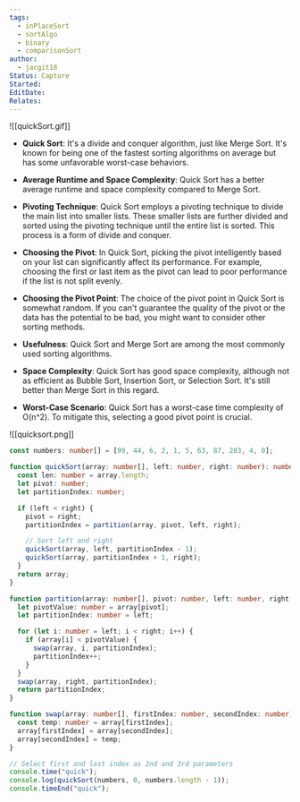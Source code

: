 ```yaml
---
tags:
  - inPlaceSort
  - sortAlgo
  - binary
  - comparisonSort
author:
  - jacgit18
Status: Capture
Started: 
EditDate: 
Relates:
---
```

![[quickSort.gif]]


  - **Quick Sort**: It's a divide and conquer algorithm, just like Merge Sort. It's known for being one of the fastest sorting algorithms on average but has some unfavorable worst-case behaviors.

- **Average Runtime and Space Complexity**: Quick Sort has a better average runtime and space complexity compared to Merge Sort.

- **Pivoting Technique**: Quick Sort employs a pivoting technique to divide the main list into smaller lists. These smaller lists are further divided and sorted using the pivoting technique until the entire list is sorted. This process is a form of divide and conquer.

- **Choosing the Pivot**: In Quick Sort, picking the pivot intelligently based on your list can significantly affect its performance. For example, choosing the first or last item as the pivot can lead to poor performance if the list is not split evenly.

- **Choosing the Pivot Point**: The choice of the pivot point in Quick Sort is somewhat random. If you can't guarantee the quality of the pivot or the data has the potential to be bad, you might want to consider other sorting methods.

- **Usefulness**: Quick Sort and Merge Sort are among the most commonly used sorting algorithms.

- **Space Complexity**: Quick Sort has good space complexity, although not as efficient as Bubble Sort, Insertion Sort, or Selection Sort. It's still better than Merge Sort in this regard.

- **Worst-Case Scenario**: Quick Sort has a worst-case time complexity of O(n^2). To mitigate this, selecting a good pivot point is crucial.

![[quicksort.png]]

```typescript
const numbers: number[] = [99, 44, 6, 2, 1, 5, 63, 87, 283, 4, 0];

function quickSort(array: number[], left: number, right: number): number[] {
  const len: number = array.length;
  let pivot: number;
  let partitionIndex: number;

  if (left < right) {
    pivot = right;
    partitionIndex = partition(array, pivot, left, right);

    // Sort left and right
    quickSort(array, left, partitionIndex - 1);
    quickSort(array, partitionIndex + 1, right);
  }
  return array;
}

function partition(array: number[], pivot: number, left: number, right: number): number {
  let pivotValue: number = array[pivot];
  let partitionIndex: number = left;

  for (let i: number = left; i < right; i++) {
    if (array[i] < pivotValue) {
      swap(array, i, partitionIndex);
      partitionIndex++;
    }
  }
  swap(array, right, partitionIndex);
  return partitionIndex;
}

function swap(array: number[], firstIndex: number, secondIndex: number): void {
  const temp: number = array[firstIndex];
  array[firstIndex] = array[secondIndex];
  array[secondIndex] = temp;
}

// Select first and last index as 2nd and 3rd parameters
console.time("quick");
console.log(quickSort(numbers, 0, numbers.length - 1));
console.timeEnd("quick");
```

